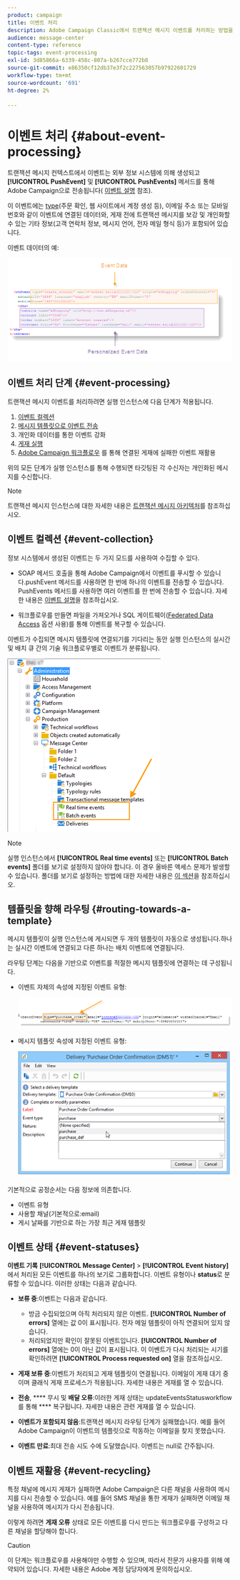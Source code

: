 ```yaml
---
product: campaign
title: 이벤트 처리
description: Adobe Campaign Classic에서 트랜잭션 메시지 이벤트를 처리하는 방법을 알아봅니다.
audience: message-center
content-type: reference
topic-tags: event-processing
exl-id: 3d85866a-6339-458c-807a-b267cce772b8
source-git-commit: e86350cf12db37e3f2c227563057b97922601729
workflow-type: tm+mt
source-wordcount: '691'
ht-degree: 2%

---
```


# 이벤트 처리 {#about-event-processing}

트랜잭션 메시지 컨텍스트에서 이벤트는 외부 정보 시스템에 의해 생성되고 **[!UICONTROL PushEvent]** 및 **[!UICONTROL PushEvents]** 메서드를 통해 Adobe Campaign으로 전송됩니다( [이벤트 설명](../../message-center/using/event-description.md) 참조).

이 이벤트에는 [type](../../message-center/using/creating-event-types.md)(주문 확인, 웹 사이트에서 계정 생성 등), 이메일 주소 또는 모바일 번호와 같이 이벤트에 연결된 데이터와, 게재 전에 트랜잭션 메시지를 보강 및 개인화할 수 있는 기타 정보(고객 연락처 정보, 메시지 언어, 전자 메일 형식 등)가 포함되어 있습니다.

이벤트 데이터의 예:

![](assets/messagecenter_events_request_001.png)

## 이벤트 처리 단계 {#event-processing}

트랜잭션 메시지 이벤트를 처리하려면 실행 인스턴스에 다음 단계가 적용됩니다.

1. [이벤트 컬렉션](#event-collection)
1. [메시지 템플릿으로 이벤트 전송](#routing-towards-a-template)
1. 개인화 데이터를 통한 이벤트 강화
1. [게재 실행](../../message-center/using/delivery-execution.md)
1. [Adobe Campaign 워크플로우](#event-recycling) 를 통해 연결된 게재에 실패한 이벤트 재활용

위의 모든 단계가 실행 인스턴스를 통해 수행되면 타깃팅된 각 수신자는 개인화된 메시지를 수신합니다.

>[!NOTE]
>
>트랜잭션 메시지 인스턴스에 대한 자세한 내용은 [트랜잭션 메시지 아키텍처](../../message-center/using/transactional-messaging-architecture.md)를 참조하십시오.


## 이벤트 컬렉션 {#event-collection}

정보 시스템에서 생성된 이벤트는 두 가지 모드를 사용하여 수집할 수 있다.

* SOAP 메서드 호출을 통해 Adobe Campaign에서 이벤트를 푸시할 수 있습니다.pushEvent 메서드를 사용하면 한 번에 하나의 이벤트를 전송할 수 있습니다. PushEvents 메서드를 사용하면 여러 이벤트를 한 번에 전송할 수 있습니다. 자세한 내용은 [이벤트 설명](../../message-center/using/event-description.md)을 참조하십시오.

* 워크플로우를 만들면 파일을 가져오거나 SQL 게이트웨이([Federated Data Access](../../installation/using/about-fda.md) 옵션 사용)를 통해 이벤트를 복구할 수 있습니다.

이벤트가 수집되면 메시지 템플릿에 연결되기를 기다리는 동안 실행 인스턴스의 실시간 및 배치 큐 간의 기술 워크플로우별로 이벤트가 분류됩니다.

![](assets/messagecenter_events_queues_001.png)

>[!NOTE]
>
>실행 인스턴스에서 **[!UICONTROL Real time events]** 또는 **[!UICONTROL Batch events]** 폴더를 보기로 설정하지 않아야 합니다. 이 경우 올바른 액세스 문제가 발생할 수 있습니다. 폴더를 보기로 설정하는 방법에 대한 자세한 내용은 [이 섹션](../../platform/using/access-management-folders.md)을 참조하십시오.

## 템플릿을 향해 라우팅 {#routing-towards-a-template}

메시지 템플릿이 실행 인스턴스에 게시되면 두 개의 템플릿이 자동으로 생성됩니다.하나는 실시간 이벤트에 연결되고 다른 하나는 배치 이벤트에 연결됩니다.

라우팅 단계는 다음을 기반으로 이벤트를 적절한 메시지 템플릿에 연결하는 데 구성됩니다.

* 이벤트 자체의 속성에 지정된 이벤트 유형:

   ![](assets/messagecenter_event_type_001.png)

* 메시지 템플릿 속성에 지정된 이벤트 유형:

   ![](assets/messagecenter_event_type_002.png)

기본적으로 공정순서는 다음 정보에 의존합니다.

* 이벤트 유형
* 사용할 채널(기본적으로:email)
* 게시 날짜를 기반으로 하는 가장 최근 게재 템플릿

## 이벤트 상태 {#event-statuses}

**이벤트 기록** **[!UICONTROL Message Center]** > **[!UICONTROL Event history]**&#x200B;에서 처리된 모든 이벤트를 하나의 보기로 그룹화합니다. 이벤트 유형이나 **status**&#x200B;로 분류할 수 있습니다. 이러한 상태는 다음과 같습니다.

* **보류 중**:이벤트는 다음과 같습니다.

   * 방금 수집되었으며 아직 처리되지 않은 이벤트. **[!UICONTROL Number of errors]** 열에는 값 0이 표시됩니다. 전자 메일 템플릿이 아직 연결되어 있지 않습니다.
   * 처리되었지만 확인이 잘못된 이벤트입니다. **[!UICONTROL Number of errors]** 열에는 0이 아닌 값이 표시됩니다. 이 이벤트가 다시 처리되는 시기를 확인하려면 **[!UICONTROL Process requested on]** 열을 참조하십시오.

* **게재 보류 중**:이벤트가 처리되고 게재 템플릿이 연결됩니다. 이메일이 게재 대기 중이며 클래식 게재 프로세스가 적용됩니다. 자세한 내용은 게재를 열 수 있습니다.
* **전송**,  **** 무시 및  **배달 오류**:이러한 게재 상태는 updateEventsStatusworkflow를 통해  **** 복구됩니다. 자세한 내용은 관련 게재를 열 수 있습니다.
* **이벤트가 포함되지 않음**:트랜잭션 메시지 라우팅 단계가 실패했습니다. 예를 들어 Adobe Campaign이 이벤트의 템플릿으로 작동하는 이메일을 찾지 못했습니다.
* **이벤트 만료**:최대 전송 시도 수에 도달했습니다. 이벤트는 null로 간주됩니다.

## 이벤트 재활용 {#event-recycling}

특정 채널에 메시지 게재가 실패하면 Adobe Campaign은 다른 채널을 사용하여 메시지를 다시 전송할 수 있습니다. 예를 들어 SMS 채널을 통한 게재가 실패하면 이메일 채널을 사용하여 메시지가 다시 전송됩니다.

이렇게 하려면 **게재 오류** 상태로 모든 이벤트를 다시 만드는 워크플로우를 구성하고 다른 채널을 할당해야 합니다.

>[!CAUTION]
>
>이 단계는 워크플로우를 사용해야만 수행할 수 있으며, 따라서 전문가 사용자를 위해 예약되어 있습니다. 자세한 내용은 Adobe 계정 담당자에게 문의하십시오.